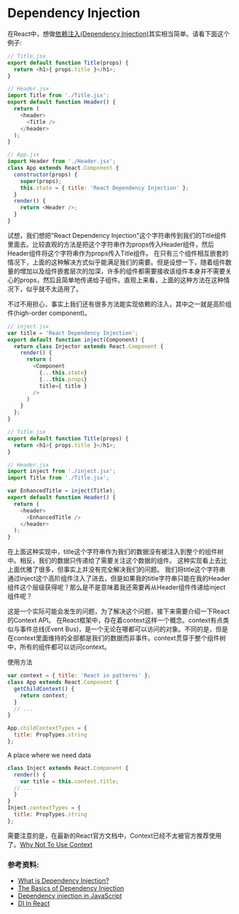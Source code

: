 # Dependency Injection

在React中，想做[依赖注入(Dependency Injection)](https://www.youtube.com/watch?v=IKD2-MAkXyQ)其实相当简单。请看下面这个例子:

```javascript
// Title.jsx
export default function Title(props) {
  return <h1>{ props.title }</h1>;
}
```

```javascript
// Header.jsx
import Title from './Title.jsx';
export default function Header() {
  return (
    <header>
      <Title />
    </header>
  );
}
```
```javascript
// App.jsx
import Header from './Header.jsx';
class App extends React.Component {
  constructor(props) {
    super(props);
    this.state = { title: 'React Dependency Injection' };
  }
  render() {
    return <Header />;
  }
}
```

试想，我们想把"React Dependency Injection"这个字符串传到我们的Title组件里面去。比较直观的方法是把这个字符串作为props传入Header组件，然后Header组件将这个字符串作为props传入Title组件。
在只有三个组件相互嵌套的情况下，上面的这种解决方式似乎能满足我们的需要。但是设想一下，随着组件数量的增加以及组件嵌套层次的加深，许多的组件都需要接收该组件本身并不需要关心的props，然后且简单地传递给子组件。直观上来看，上面的这种方法在这种情况下，似乎就不太适用了。

不过不用担心，事实上我们还有很多方法能实现依赖的注入，其中之一就是高阶组件(high-order component)。

```javascript
// inject.jsx
var title = 'React Dependency Injection';
export default function inject(Component) {
  return class Injector extends React.Component {
    render() {
      return (
        <Component
          {...this.state}
          {...this.props}
          title={ title }
        />
      )
    }
  };
}
```
```javascript
// Title.jsx
export default function Title(props) {
  return <h1>{ props.title }</h1>;
}
```
```javascript
// Header.jsx
import inject from './inject.jsx';
import Title from './Title.jsx';

var EnhancedTitle = inject(Title);
export default function Header() {
  return (
    <header>
      <EnhancedTitle />
    </header>
  );
}
```

在上面这种实现中，title这个字符串作为我们的数据没有被注入到整个的组件树中。相反，我们的数据只传递给了需要关注这个数据的组件。
这种实现看上去比上面优雅了很多，但事实上并没有完全解决我们的问题。
我们将title这个字符串通过inject这个高阶组件注入了进去，但是如果我的title字符串只能在我的Header组件这个层级获得呢？那么是不是意味着我还需要再从Header组件传递给inject组件呢？

这是一个实际可能会发生的问题，为了解决这个问题，接下来需要介绍一下React的Context API。
在React框架中，存在着context这样一个概念。context有点类似与事件总线(Event Bus)，是一个无论在哪都可以访问的对象。不同的是，但是在context里面维持的全部都是我们的数据而非事件。context贯穿于整个组件树中，所有的组件都可以访问context。

使用方法
```javascript
var context = { title: 'React in patterns' };
class App extends React.Component {
  getChildContext() {
    return context;
  }
  // ...
}

App.childContextTypes = {
  title: PropTypes.string
};
```
A place where we need data
```javascript
class Inject extends React.Component {
  render() {
    var title = this.context.title;
  // ...
  }
}
Inject.contextTypes = {
  title: PropTypes.string
};
```

需要注意的是，在最新的React官方文档中，Context已经不太被官方推荐使用了。[Why Not To Use Context](https://reactjs.org/docs/context.html#why-not-to-use-context)

### 参考资料:
- [What is Dependency Injection?](https://www.youtube.com/watch?v=IKD2-MAkXyQ)
- [The Basics of Dependency Injection](https://www.youtube.com/watch?v=jXhdOTw1q5Q)
- [Dependency injection in JavaScript](http://krasimirtsonev.com/blog/article/Dependency-injection-in-JavaScript)
- [DI In React](https://github.com/krasimir/react-in-patterns/tree/master/patterns/dependency-injection)
